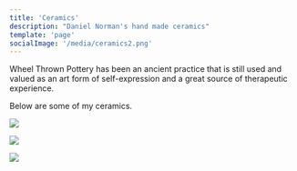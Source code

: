 ```yaml
---
title: 'Ceramics'
description: "Daniel Norman's hand made ceramics"
template: 'page'
socialImage: '/media/ceramics2.png'
---
```


Wheel Thrown Pottery has been an ancient practice that is still used and valued as an art form of self-expression and a great source of therapeutic experience.

Below are some of my ceramics.

![](/media/ceramics1.png)

![](/media/ceramics2.png)

![](/media/ceramics3.png)
